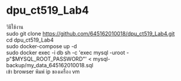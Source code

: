 # dpu_ct519_Lab4
วิธีใช้งาน  
  sudo git clone https://github.com/645162010018/dpu_ct519_Lab4.git  
  cd dpu_ct519_Lab4  
  sudo docker-compose up -d  
  sudo docker exec -i db sh -c 'exec mysql -uroot -p"$MYSQL_ROOT_PASSWORD"' < mysql-backup/my_data_645162010018.sql  
เข้า browser พิมพ์ ip ของเครื่อง vm
